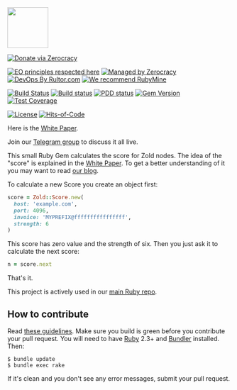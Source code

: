 <img src="http://www.zold.io/logo.svg" width="92px" height="92px"/>

[![Donate via Zerocracy](https://www.0crat.com/contrib-badge/CAZPZR9FS.svg)](https://www.0crat.com/contrib/CAZPZR9FS)

[![EO principles respected here](http://www.elegantobjects.org/badge.svg)](http://www.elegantobjects.org)
[![Managed by Zerocracy](https://www.0crat.com/badge/CAZPZR9FS.svg)](https://www.0crat.com/p/CAZPZR9FS)
[![DevOps By Rultor.com](http://www.rultor.com/b/yegor256/zold)](http://www.rultor.com/p/yegor256/zold)
[![We recommend RubyMine](http://www.elegantobjects.org/rubymine.svg)](https://www.jetbrains.com/ruby/)

[![Build Status](https://travis-ci.org/zold-io/zold-score.svg)](https://travis-ci.org/zold-io/zold-score)
[![Build status](https://ci.appveyor.com/api/projects/status/f4ct91inx6nfb5eg?svg=true)](https://ci.appveyor.com/project/yegor256/zold-score)
[![PDD status](http://www.0pdd.com/svg?name=zold-io/zold-score)](http://www.0pdd.com/p?name=zold-io/zold-score)
[![Gem Version](https://badge.fury.io/rb/zold-score.svg)](http://badge.fury.io/rb/zold-score)
[![Test Coverage](https://img.shields.io/codecov/c/github/zold-io/zold-score.svg)](https://codecov.io/github/zold-io/zold-score?branch=master)

[![License](https://img.shields.io/badge/license-MIT-green.svg)](https://github.com/yegor256/takes/blob/master/LICENSE.txt)
[![Hits-of-Code](https://hitsofcode.com/github/zold-io/zold-score)](https://hitsofcode.com/view/github/zold-io/zold-score)

Here is the [White Paper](https://papers.zold.io/wp.pdf).

Join our [Telegram group](https://t.me/zold_io) to discuss it all live.

This small Ruby Gem calculates the score for Zold nodes. The idea of the
"score" is explained in the [White Paper](https://papers.zold.io/wp.pdf). To
get a better understanding of it you may want to read
[our blog](https://blog.zold.io).

To calculate a new Score you create an object first:

```ruby
score = Zold::Score.new(
  host: 'example.com',
  port: 4096,
  invoice: 'MYPREFIX@ffffffffffffffff',
  strength: 6
)
```

This score has zero value and the strength of six. Then you just ask it to calculate the next score:

```ruby
n = score.next
```

That's it.

This project is actively used in our [main Ruby repo](https://github.com/zold-io/zold).

## How to contribute

Read [these guidelines](https://www.yegor256.com/2014/04/15/github-guidelines.html).
Make sure you build is green before you contribute
your pull request. You will need to have [Ruby](https://www.ruby-lang.org/en/) 2.3+ and
[Bundler](https://bundler.io/) installed. Then:

```
$ bundle update
$ bundle exec rake
```

If it's clean and you don't see any error messages, submit your pull request.
